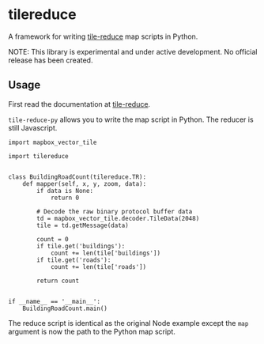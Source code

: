 tilereduce
==========

A framework for writing [tile-reduce](https://github.com/mapbox/tile-reduce)
map scripts in Python.

NOTE: This library is experimental and under active development. No official
release has been created.


Usage
-----
First read the documentation at [tile-reduce](https://github.com/mapbox/tile-reduce).

`tile-reduce-py` allows you to write the map script in Python. The reducer is
still Javascript.

```
import mapbox_vector_tile

import tilereduce


class BuildingRoadCount(tilereduce.TR):
    def mapper(self, x, y, zoom, data):
        if data is None:
            return 0

        # Decode the raw binary protocol buffer data
        td = mapbox_vector_tile.decoder.TileData(2048)
        tile = td.getMessage(data)

        count = 0
        if tile.get('buildings'):
            count += len(tile['buildings'])
        if tile.get('roads'):
            count += len(tile['roads'])

        return count


if __name__ == '__main__':
    BuildingRoadCount.main()
```

The reduce script is identical as the original Node example except the `map`
argument is now the path to the Python map script.
